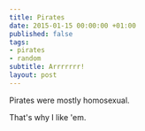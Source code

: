 ```yaml
---
title: Pirates
date: 2015-01-15 00:00:00 +01:00
published: false
tags:
- pirates
- random
subtitle: Arrrrrrr!
layout: post
---
```


Pirates were mostly homosexual.

That's why I like 'em.
